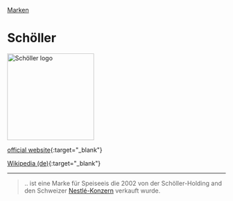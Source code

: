 [Marken](../marken.html)

# Schöller

<img src="https://upload.wikimedia.org/wikipedia/de/8/8a/Nestl%C3%A9_Sch%C3%B6ller.png" height="200" alt="Schöller logo">

[official website](https://www.schoeller-eis.at/){:target="_blank"}

[Wikipedia (de)](https://de.wikipedia.org/wiki/Theo_Sch%C3%B6ller#Partner_und_Verkauf){:target="_blank"}   

---

> .. ist eine Marke für Speiseeis die 2002 von der Schöller-Holding and den Schweizer [Nestlé-Konzern](../konzerne/nestle.html) verkauft wurde.
